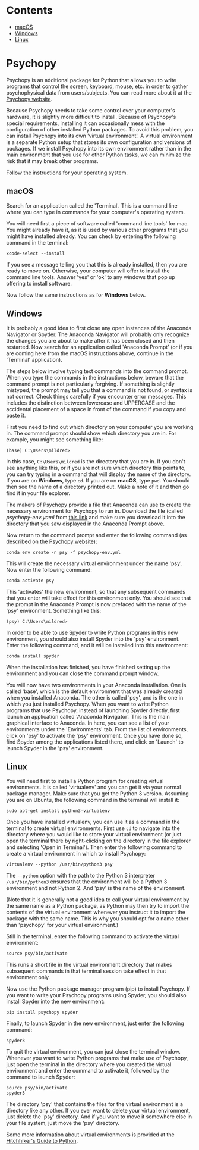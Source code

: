 <h1>Contents<span class="tocSkip"></span></h1>
<div class="toc"><ul class="toc-item"><li><span><a href="#macOS" data-toc-modified-id="macOS-1">macOS</a></span></li><li><span><a href="#Windows" data-toc-modified-id="Windows-2">Windows</a></span></li><li><span><a href="#Linux" data-toc-modified-id="Linux-3">Linux</a></span></li></ul></div>

# Psychopy

Psychopy is an additional package for Python that allows you to write programs that control the screen, keyboard, mouse, etc. in order to gather psychophysical data from users/subjects. You can read more about it at the [Psychopy website](https://www.psychopy.org).

Because Psychopy needs to take some control over your computer's hardware, it is slightly more difficult to install. Because of Psychopy's special requirements, installing it can occasionally mess with the configuration of other installed Python packages. To avoid this problem, you can install Psychopy into its own 'virtual environment'. A virtual environment is a separate Python setup that stores its own configuration and versions of packages. If we install Psychopy into its own environment rather than in the main environment that you use for other Python tasks, we can minimize the risk that it may break other programs.

Follow the instructions for your operating system.

## macOS

Search for an application called the 'Terminal'. This is a command line where you can type in commands for your computer's operating system.

You will need first a piece of software called 'command line tools' for mac. You might already have it, as it is used by various other programs that you might have installed already. You can check by entering the following command in the terminal:

```
xcode-select --install
```

If you see a message telling you that this is already installed, then you are ready to move on. Otherwise, your computer will offer to install the command line tools. Answer 'yes' or 'ok' to any windows that pop up offering to install software.

Now follow the same instructions as for **Windows** below.

## Windows

It is probably a good idea to first close any open instances of the Anaconda Navigator or Spyder. The Anaconda Navigator will probably only recognize the changes you are about to make after it has been closed and then restarted. Now search for an application called 'Anaconda Prompt' (or if you are coming here from the macOS instructions above, continue in the 'Terminal' application).

The steps below involve typing text commands into the command prompt. When you type the commands in the instructions below, beware that the command prompt is not particularly forgiving. If something is slightly mistyped, the prompt may tell you that a command is not found, or syntax is not correct. Check things carefully if you encounter error messages. This includes the distinction between lowercase and UPPERCASE and the accidental placement of a space in front of the command if you copy and paste it.

First you need to find out which directory on your computer you are working in. The command prompt should show which directory you are in. For example, you might see something like:

```
(base) C:\Users\mildred>
```

In this case, `C:\Users\mildred` is the directory that you are in. If you don't see anything like this, or if you are not sure which directory this points to, you can try typing in a command that will display the name of the directory. If you are on **Windows**, type `cd`. If you are on **macOS**, type `pwd`. You should then see the name of a directory printed out. Make a note of it and then go find it in your file explorer.

The makers of Psychopy provide a file that Anaconda can use to create the necessary environment for Psychopy to run in. Download the file (called *psychopy-env.yaml* from [this link](https://raw.githubusercontent.com/psychopy/psychopy/master/conda/psychopy-env.yml) and make sure you download it into the directory that you saw displayed in the Anaconda Prompt above.

Now return to the command prompt and enter the following command (as described on the [Psychopy website](https://www.psychopy.org/download.html#anaconda-and-miniconda)):

```
conda env create -n psy -f psychopy-env.yml
```

This will create the necessary virtual environment under the name 'psy'. Now enter the following command:

```
conda activate psy
```

This 'activates' the new environment, so that any subsequent commands that you enter will take effect for this environment only. You should see that the prompt in the Anaconda Prompt is now prefaced with the name of the 'psy' environment. Something like this:

```
(psy) C:\Users\mildred>
```

In order to be able to use Spyder to write Python programs in this new environment, you should also install Spyder into the 'psy' environment. Enter the following command, and it will be installed into this environment:

```
conda install spyder
```

When the installation has finished, you have finished setting up the environment and you can close the command prompt window.

You will now have two environments in your Anaconda installation. One is called 'base', which is the default environment that was already created when you installed Anaconda. The other is called 'psy', and is the one in which you just installed Psychopy. When you want to write Python programs that use Psychopy, instead of launching Spyder directly, first launch an application called 'Anaconda Navigator'. This is the main graphical interface to Anaconda. In here, you can see a list of your environments under the 'Environments' tab. From the list of environments, click on 'psy' to activate the 'psy' environment. Once you have done so, find Spyder among the applications listed there, and click on 'Launch' to launch Spyder in the 'psy' environment.

## Linux

You will need first to install a Python program for creating virtual environments. It is called 'virtualenv' and you can get it via your normal package manager. Make sure that you get the Python 3 version. Assuming you are on Ubuntu, the following command in the terminal will install it:

```shell
sudo apt-get install python3-virtualenv
```

Once you have installed virtualenv, you can use it as a command in the terminal to create virtual environments. First use `cd` to navigate into the directory where you would like to store your virtual environment (or just open the terminal there by right-clicking on the directory in the file explorer and selecting 'Open in Terminal'). Then enter the following command to create a virtual environment in which to install Psychopy:

```shell
virtualenv --python /usr/bin/python3 psy
```

The `--python` option with the path to the Python 3 interpreter `/usr/bin/python3` ensures that the environment will be a Python 3 environment and not Python 2. And 'psy' is the name of the environment.

(Note that it is generally not a good idea to call your virtual environment by the same name as a Python package, as Python may then try to import the contents of the virtual environment whenever you instruct it to import the package with the same name. This is why you should opt for a name other than 'psychopy' for your virtual environment.)

Still in the terminal, enter the following command to activate the virtual environment:

```shell
source psy/bin/activate
```

This runs a short file in the virtual environment directory that makes subsequent commands in that terminal session take effect in that environment only.

Now use the Python package manager program (pip) to install Psychopy. If you want to write your Psychopy programs using Spyder, you should also install Spyder into the new environment:

```shell
pip install psychopy spyder
```

Finally, to launch Spyder in the new environment, just enter the following command:

```shell
spyder3
```

To quit the virtual environment, you can just close the terminal window. Whenever you want to write Python programs that make use of Psychopy, just open the terminal in the directory where you created the virtual environment and enter the command to activate it, followed by the command to launch Spyder:

```shell
source psy/bin/activate
spyder3
```

The directory 'psy' that contains the files for the virtual environment is a directory like any other. If you ever want to delete your virtual environment, just delete the 'psy' directory. And if you want to move it somewhere else in your file system, just move the 'psy' directory.

Some more information about virtual environments is provided at the [Hitchhiker's Guide to Python](https://docs.python-guide.org/dev/virtualenvs/#basic-usage).

